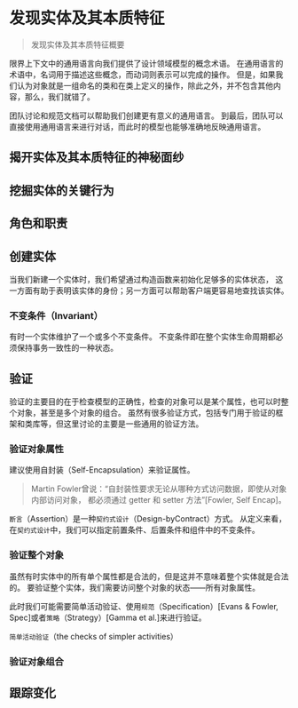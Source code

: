 发现实体及其本质特征
=====================================================================
> 发现实体及其本质特征概要

  限界上下文中的通用语言向我们提供了设计领域模型的概念术语。
  在通用语言的术语中，名词用于描述这些概念，而动词则表示可以完成的操作。
  但是，如果我们认为对象就是一组命名的类和在类上定义的操作，除此之外，并不包含其他内容，那么，我们就错了。

  团队讨论和规范文档可以帮助我们创建更有意义的通用语言。
  到最后，团队可以直接使用通用语言来进行对话，而此时的模型也能够准确地反映通用语言。

## 揭开实体及其本质特征的神秘面纱

## 挖掘实体的关键行为

## 角色和职责

## 创建实体

  当我们新建一个实体时，我们希望通过构造函数来初始化足够多的实体状态，
  这一方面有助于表明该实体的身份；另一方面可以帮助客户端更容易地查找该实体。

### 不变条件（Invariant）

  有时一个实体维护了一个或多个不变条件。
  不变条件即在整个实体生命周期都必须保持事务一致性的一种状态。


## 验证

  验证的主要目的在于检查模型的正确性，检查的对象可以是某个属性，也可以时整个对象，甚至是多个对象的组合。
  虽然有很多验证方式，包括专门用于验证的框架和类库等，但这里讨论的主要是一些通用的验证方法。


### 验证对象属性

  建议使用自封装（Self-Encapsulation）来验证属性。

> Martin Fowler曾说：“自封装性要求无论从哪种方式访问数据，即使从对象内部访问对象，
  都必须通过 getter 和 setter 方法”[Fowler, Self Encap]。

  `断言`（Assertion）是一种`契约式设计`（Design-byContract）方式。
  从定义来看，在`契约式设计`中，我们可以指定前置条件、后置条件和组件中的不变条件。

### 验证整个对象

  虽然有时实体中的所有单个属性都是合法的，但是这并不意味着整个实体就是合法的。
  要验证整个实体，我们需要访问整个对象的状态——所有对象属性。

  此时我们可能需要简单活动验证、使用`规范`（Specification）[Evans & Fowler, Spec]或者`策略`（Strategy）[Gamma et al.]来进行验证。

  `简单活动验证`（the checks of simpler activities）



### 验证对象组合

## 跟踪变化
